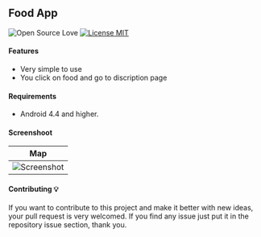 ## Food App
![Open Source Love](https://badges.frapsoft.com/os/v1/open-source.svg?v=102)
[![License MIT](https://img.shields.io/badge/license-MIT-blue.svg)](https://github.com/HouariZegai/QRCodeGenFX/blob/master/LICENSE)

#### Features
* Very simple to use
* You click on food and go to discription page

#### Requirements
* Android 4.4 and higher.

#### Screenshoot
|  Map  |
|:-------------------:|
| ![Screenshot](screenshots/qrcode_gen.PNG) |

#### Contributing 💡
If you want to contribute to this project and make it better with new ideas, your pull request is very welcomed.
If you find any issue just put it in the repository issue section, thank you.
